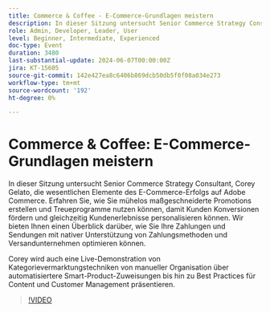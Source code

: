 ```yaml
---
title: Commerce & Coffee - E-Commerce-Grundlagen meistern
description: In dieser Sitzung untersucht Senior Commerce Strategy Consultant, Corey Gelato, die wesentlichen Elemente des E-Commerce-Erfolgs auf Adobe Commerce. Erfahren Sie, wie Sie mühelos maßgeschneiderte Promotions erstellen und Treueprogramme nutzen können, damit Kunden Konversionen fördern und gleichzeitig Kundenerlebnisse personalisieren können. Wir bieten Ihnen einen Überblick darüber, wie Sie Ihre Zahlungen und Sendungen mit nativer Unterstützung von Zahlungsmethoden und Versandunternehmen optimieren können. Corey wird auch eine Live-Demonstration von Kategorievermarktungstechniken von manueller Organisation über automatisiertere Smart-Product-Zuweisungen bis hin zu Best Practices für Content und Customer Management präsentieren.
role: Admin, Developer, Leader, User
level: Beginner, Intermediate, Experienced
doc-type: Event
duration: 3480
last-substantial-update: 2024-06-07T00:00:00Z
jira: KT-15605
source-git-commit: 142e427ea8c6406b869dcb50db5f0f08a034e273
workflow-type: tm+mt
source-wordcount: '192'
ht-degree: 0%

---
```



# Commerce &amp; Coffee: E-Commerce-Grundlagen meistern

In dieser Sitzung untersucht Senior Commerce Strategy Consultant, Corey Gelato, die wesentlichen Elemente des E-Commerce-Erfolgs auf Adobe Commerce. Erfahren Sie, wie Sie mühelos maßgeschneiderte Promotions erstellen und Treueprogramme nutzen können, damit Kunden Konversionen fördern und gleichzeitig Kundenerlebnisse personalisieren können. Wir bieten Ihnen einen Überblick darüber, wie Sie Ihre Zahlungen und Sendungen mit nativer Unterstützung von Zahlungsmethoden und Versandunternehmen optimieren können.

Corey wird auch eine Live-Demonstration von Kategorievermarktungstechniken von manueller Organisation über automatisiertere Smart-Product-Zuweisungen bis hin zu Best Practices für Content und Customer Management präsentieren.

>[!VIDEO](https://video.tv.adobe.com/v/3429437/?learn=on)
